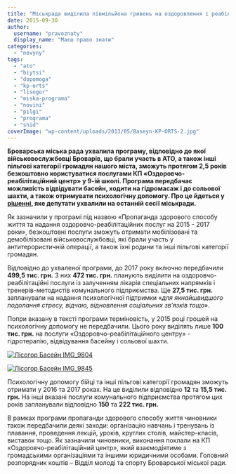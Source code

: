 ```yaml
---
title: "Міськрада виділила півмільйона гривень на оздоровлення і реабілітацію бійців АТО та інших пільговиків"
date: 2015-09-30
author: 
  username: "pravoznaty"
  display_name: "Маєш право знати"
categories: 
  - "novyny"
tags: 
  - "ato"
  - "biytsi"
  - "dopomoga"
  - "kp-orts"
  - "lisogor"
  - "miska-programa"
  - "novini"
  - "pilgi"
  - "programa"
  - "shid"
coverImage: "wp-content/uploads/2013/05/Baseyn-KP-ORTS-2.jpg"
---
```


**Броварська міська рада ухвалила програму, відповідно до якої військовослужбовці Броварів, що брали участь в АТО, а також інші пільгові категорії громадян нашого міста, зможуть протягом 2,5 років безкоштовно користуватися послугами КП «Оздоровчо-реабілітаційний центр» у 9-ій школі. Програма передбачає можливість відвідувати басейн, ходити на гідромасаж і до сольової шахти, а також отримувати психологічну допомогу. Про це йдеться у [рішенні](https://www.brovary.kiev.ua/r%D1%96shennya-m%D1%96sko%D1%97-radi-v%D1%96d-24092015-%E2%84%961562-58-06pro-zatverdzhennya-programi-%C2%ABpropaganda-zdorovogo-spos), яке депутати ухвалили на останній сесії міськради.**

Як зазначили у програмі під назвою «Пропаганда здорового способу життя та надання оздоровчо-реабілітаційних послуг на 2015 - 2017 роки», безкоштовні послуги зможуть отримати мобілізовані та демобілізовані військовослужбовці, які брали участь у антитерористичній операції, а також їхні родини та інші пільгові категорії громадян.

Відповідно до ухваленої програми, до 2017 року включно передбачили **499,5 тис. грн.** З них **472 тис. грн.** планують виділити на оздоровчо-реабілітаційні послуги із залученням лікарів спеціальних напрямків і тренерів-методистів комунального підприємства. Ще **27,5 тис. грн.** запланували на надання психологічної підтримки «_для якнайшвидшого подолання стресу, відчаю, відновлення соціальних зв’язків тощо_».

Попри вказану в тексті програми терміновість, у 2015 році грошей на психологічну допомогу не передбачили. Цього року виділять лише **100 тис. грн.** на послуги «Оздоровчо-реабілітаційного центру» - гідротерапію, відвідування басейну і сольової шахти.

[![Лісогор Басейн IMG_9804](https://mpz.brovary.org/wp-content/uploads/2014/09/Lisogor-Baseyn-IMG_9804.jpg)](https://mpz.brovary.org/wp-content/uploads/2014/09/Lisogor-Baseyn-IMG_9804.jpg)

[![Лісогор Басейн IMG_9845](https://mpz.brovary.org/wp-content/uploads/2014/09/Lisogor-Baseyn-IMG_9845.jpg)](https://mpz.brovary.org/wp-content/uploads/2014/09/Lisogor-Baseyn-IMG_9845.jpg)

Психологічну допомогу бійці та інші пільгові категорії громадян зможуть отримати у 2016 та 2017 роках. На це виділили відповідно **12** та **15,5 тис. грн.** На інші вказані послуги комунального підприємства протягом цих років запланували відповідно **150** та **222 тис. грн.**

В рамках програми пропаганди здорового способу життя чиновники також передбачили деякі заходи: організацію навчань і тренувань із плавання, проведення лекцій, уроків, круглих столів, майстер-класів, виставок тощо. Як зазначили чиновники, виконання поклали на КП «Оздоровчо-реабілітаційний центр», який взаємодіятиме з громадськими організаціями та іншими юридичними особами. Головний розпорядник коштів – Відділ молоді та спорту Броварської міської ради.
